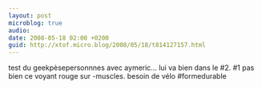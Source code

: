 ```yaml
---
layout: post
microblog: true
audio: 
date: 2008-05-18 02:00 +0200
guid: http://xtof.micro.blog/2008/05/18/t814127157.html
---
```

test du geekpèsepersonnnes avec aymeric... lui va bien dans le #2. #1 pas bien ce voyant rouge sur -muscles. besoin de vélo #formedurable
